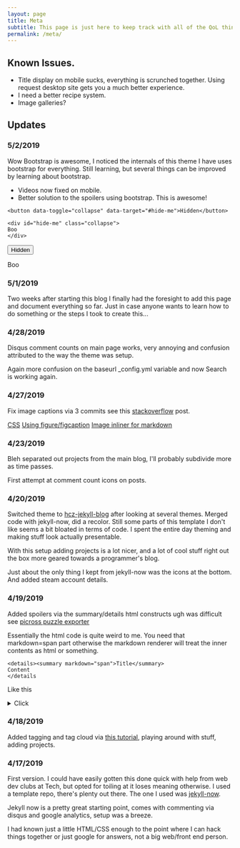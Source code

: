 ```yaml
---
layout: page
title: Meta
subtitle: This page is just here to keep track with all of the QoL things I've been adding to the site.
permalink: /meta/
---
```


## Known Issues.

* Title display on mobile sucks, everything is scrunched together. Using request desktop site gets you a much better experience.
* I need a better recipe system.
* Image galleries?


## Updates

### 5/2/2019
Wow Bootstrap is awesome, I noticed the internals of this theme I have uses bootstrap for everything.
Still learning, but several things can be improved by learning about bootstrap.

* Videos now fixed on mobile.
* Better solution to the spoilers using bootstrap. This is awesome!

```
<button data-toggle="collapse" data-target="#hide-me">Hidden</button>

<div id="hide-me" class="collapse">
Boo
</div>
```

<button data-toggle="collapse" data-target="#hide-me">Hidden</button>

<div id="hide-me" class="collapse">
Boo
</div>

### 5/1/2019
Two weeks after starting this blog I finally had the foresight to add this page and document everything so far.
Just in case anyone wants to learn how to do something or the steps I took to create this...

### 4/28/2019
Disqus comment counts on main page works, very annoying and confusion attributed to the way the theme was setup.

Again more confusion on the baseurl _config.yml variable and now Search is working again.

### 4/27/2019
Fix image captions via 3 commits see this [stackoverflow](https://stackoverflow.com/questions/19331362/using-an-image-caption-in-markdown-jekyll) post.

[CSS](https://github.com/TricksterGuy/TricksterGuy.github.io/commit/cb77fa3f84b94e70f1d572b23110869f4970a758)
[Using figure/figcaption](https://github.com/TricksterGuy/TricksterGuy.github.io/commit/cb77fa3f84b94e70f1d572b23110869f4970a758)
[Image inliner for markdown](https://github.com/TricksterGuy/TricksterGuy.github.io/commit/dbd2d7d3f4133fbeb49315200d015b4ea13d6a5e)

### 4/23/2019
Bleh separated out projects from the main blog, I'll probably subdivide more as time passes.

First attempt at comment count icons on posts.

### 4/20/2019
Switched theme to [hcz-jekyll-blog](https://github.com/codeasashu/hcz-jekyll-blog) after looking at several themes.
Merged code with jekyll-now, did a recolor. Still some parts of this template I don't like seems a bit bloated in terms of code.
I spent the entire day theming and making stuff look actually presentable.

With this setup adding projects is a lot nicer, and a lot of cool stuff right out the box more geared towards a programmer's blog.

Just about the only thing I kept from jekyll-now was the icons at the bottom. And added steam account details.

### 4/19/2019
Added spoilers via the summary/details html constructs ugh was difficult see [picross puzzle exporter](https://github.com/TricksterGuy/TricksterGuy.github.io/blob/master/_posts/2019-4-16-project-picross-exporter.md)

Essentially the html code is quite weird to me.  You need that markdown=span part otherwise the markdown renderer will treat the inner contents as html or something.

```
<details><summary markdown="span">Title</summary>
Content
</details
```

Like this

<details><summary markdown="span">Click</summary>
Boo
</details>

### 4/18/2019
Added tagging and tag cloud via [this tutorial](http://longqian.me/2017/02/09/github-jekyll-tag/), playing around with stuff, adding projects.

### 4/17/2019
First version. I could have easily gotten this done quick with help from web dev clubs at Tech, but opted for toiling at it loses meaning otherwise.
 I used a template repo, there's plenty out there. The one I used was [jekyll-now](https://github.com/barryclark/jekyll-now).

Jekyll now is a pretty great starting point, comes with commenting via disqus and google analytics, setup was a breeze.

I had known just a little HTML/CSS enough to the point where I can hack things together or just google for answers, not a big web/front end person.

